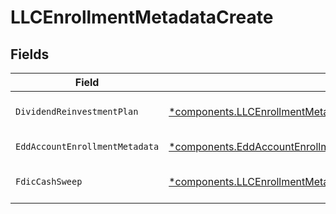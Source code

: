 # LLCEnrollmentMetadataCreate


## Fields

| Field                                                                                                                                             | Type                                                                                                                                              | Required                                                                                                                                          | Description                                                                                                                                       | Example                                                                                                                                           |
| ------------------------------------------------------------------------------------------------------------------------------------------------- | ------------------------------------------------------------------------------------------------------------------------------------------------- | ------------------------------------------------------------------------------------------------------------------------------------------------- | ------------------------------------------------------------------------------------------------------------------------------------------------- | ------------------------------------------------------------------------------------------------------------------------------------------------- |
| `DividendReinvestmentPlan`                                                                                                                        | [*components.LLCEnrollmentMetadataCreateDividendReinvestmentPlan](../../models/components/llcenrollmentmetadatacreatedividendreinvestmentplan.md) | :heavy_minus_sign:                                                                                                                                | Option to auto-enroll in Dividend Reinvestment; defaults to DIVIDEND_REINVESTMENT_ENROLL                                                          | DIVIDEND_REINVESTMENT_ENROLL                                                                                                                      |
| `EddAccountEnrollmentMetadata`                                                                                                                    | [*components.EddAccountEnrollmentMetadataCreate](../../models/components/eddaccountenrollmentmetadatacreate.md)                                   | :heavy_minus_sign:                                                                                                                                | Enrollment metadata for Entity Accounts                                                                                                           |                                                                                                                                                   |
| `FdicCashSweep`                                                                                                                                   | [*components.LLCEnrollmentMetadataCreateFdicCashSweep](../../models/components/llcenrollmentmetadatacreatefdiccashsweep.md)                       | :heavy_minus_sign:                                                                                                                                | Option to auto-enroll in FDIC cash sweep; defaults to FDIC_CASH_SWEEP_ENROLL                                                                      | FDIC_CASH_SWEEP_ENROLL                                                                                                                            |
